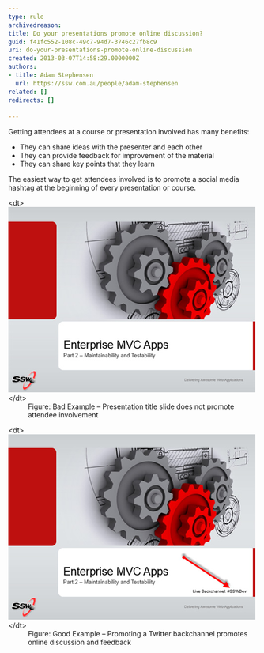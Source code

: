 ```yaml
---
type: rule
archivedreason: 
title: Do your presentations promote online discussion?
guid: f41fc552-108c-49c7-94d7-3746c27fb8c9
uri: do-your-presentations-promote-online-discussion
created: 2013-03-07T14:58:29.0000000Z
authors:
- title: Adam Stephensen
  url: https://ssw.com.au/people/adam-stephensen
related: []
redirects: []

---
```


Getting attendees at a course or presentation involved has many benefits:

* They can share ideas with the presenter and each other
* They can provide feedback for improvement of the material
* They can share key points that they learn


<!--endintro-->

The easiest way to get attendees involved is to promote a social media hashtag at the beginning of every presentation or course.
<dl class="badImage">&lt;dt&gt;<img src="presentation-promote-bad.jpg" alt="">&lt;/dt&gt;<dd>Figure: Bad Example – Presentation title slide does not promote attendee involvement</dd></dl><dl class="goodImage">&lt;dt&gt;<img src="presentation-promote-good.jpg" alt="">&lt;/dt&gt;<dd>Figure: Good Example – Promoting a Twitter backchannel promotes online discussion and feedback</dd></dl>

